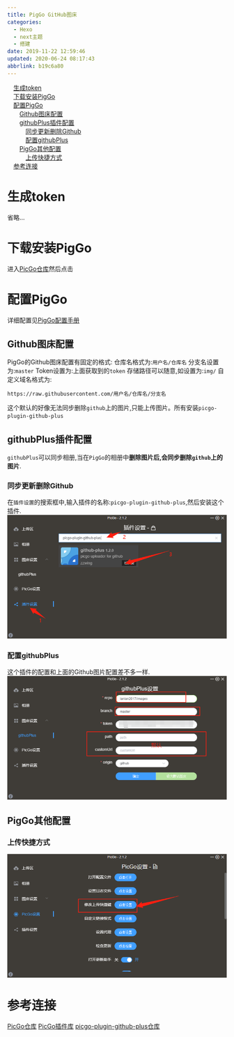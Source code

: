 ```yaml
---
title: PigGo GitHub图床
categories: 
  - Hexo
  - next主题
  - 搭建
date: 2019-11-22 12:59:46
updated: 2020-06-24 08:17:43
abbrlink: b19c6a80
---
```

<div id='my_toc'><a href="/blog/b19c6a80/#生成token" class="header_1">生成token</a>&nbsp;<br><a href="/blog/b19c6a80/#下载安装PigGo" class="header_1">下载安装PigGo</a>&nbsp;<br><a href="/blog/b19c6a80/#配置PigGo" class="header_1">配置PigGo</a>&nbsp;<br><a href="/blog/b19c6a80/#Github图床配置" class="header_2">Github图床配置</a>&nbsp;<br><a href="/blog/b19c6a80/#githubPlus插件配置" class="header_2">githubPlus插件配置</a>&nbsp;<br><a href="/blog/b19c6a80/#同步更新删除Github" class="header_3">同步更新删除Github</a>&nbsp;<br><a href="/blog/b19c6a80/#配置githubPlus" class="header_3">配置githubPlus</a>&nbsp;<br><a href="/blog/b19c6a80/#PigGo其他配置" class="header_2">PigGo其他配置</a>&nbsp;<br><a href="/blog/b19c6a80/#上传快捷方式" class="header_3">上传快捷方式</a>&nbsp;<br><a href="/blog/b19c6a80/#参考连接" class="header_1">参考连接</a>&nbsp;<br></div>
<style>.header_1{margin-left: 1em;}.header_2{margin-left: 2em;}.header_3{margin-left: 3em;}.header_4{margin-left: 4em;}.header_5{margin-left: 5em;}.header_6{margin-left: 6em;}</style>
<!--more-->
<script>if (navigator.platform.search('arm')==-1){document.getElementById('my_toc').style.display = 'none';}var e,p = document.getElementsByTagName('p');while (p.length>0) {e = p[0];e.parentElement.removeChild(e);}</script>

<!--end-->
# 生成token #
省略...
# 下载安装PigGo #
进入[PicGo仓库](https://github.com/Molunerfinn/PicGo)然后点击
# 配置PigGo #
详细配置见[PigGo配置手册](https://picgo.github.io/PicGo-Doc/zh/guide/#%E5%BA%94%E7%94%A8%E8%AF%B4%E6%98%8E)
## Github图床配置 ##
PigGo的Github图床配置有固定的格式:
仓库名格式为:`用户名/仓库名`
分支名设置为:`master`
Token设置为:上面获取到的`token`
存储路径可以随意,如设置为:`img/`
自定义域名格式为:
```
https://raw.githubusercontent.com/用户名/仓库名/分支名
```
这个默认的好像无法同步删除`github`上的图片,只能上传图片。所有安装`picgo-plugin-github-plus`
## githubPlus插件配置 ##
`githubPlus`可以同步相册,当在`PigGo`的相册中**删除图片后,会同步删除`github`上的图片**.
### 同步更新删除Github ###
在`插件设置`的搜索框中,输入插件的名称:`picgo-plugin-github-plus`,然后安装这个插件.
![](https://raw.githubusercontent.com/lanlan2017/images/master/Hexo/PicGo/install_plug_in.png)
### 配置githubPlus ###
这个插件的配置和上面的Github图片配置差不多一样.
![图片](https://raw.githubusercontent.com/lanlan2017/images/master/Hexo/PigGo/githubPlusSettings.png)
## PigGo其他配置 ##
### 上传快捷方式 ###
![图片_配置快捷方式](https://raw.githubusercontent.com/lanlan2017/images/master/img/Hexo/PicGo/KeyboardSetting.png)
# 参考连接 #
[PicGo仓库](https://github.com/Molunerfinn/PicGo)
[PicGo插件库](https://github.com/PicGo/Awesome-PicGo)
[picgo-plugin-github-plus仓库](https://github.com/zWingz/picgo-plugin-github-plus)
